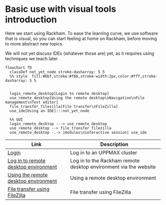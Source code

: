 # Basic use with visual tools introduction

Here we start using Rackham.
To ease the learning curve, we use software that is visual,
so you can start feeling at home on Rackham,
before moving to more abstract new topics.

We will not yet discuss IDEs (whatever those are) yet,
as it requires using techniques we teach later.

```mermaid
flowchart TD
  classDef not_yet_node stroke-dasharray: 5 5
  %% style  fill:#bbf,stroke:#f66,stroke-width:2px,color:#fff,stroke-dasharray: 5 5


  login_remote_desktop[Login to remote desktop]
  use_remote_desktop[Using the remote desktop\nNavigation\nFile management\nText editor]
  file_transfer_filezilla[File transfer\nFileZilla]
  use_ide[Using an IDE]:::not_yet_node

  %% GUI
  login_remote_desktop ---> use_remote_desktop
  use_remote_desktop --> file_transfer_filezilla
  use_remote_desktop -.-> |modules\ninteractive session| use_ide
```

Link                                                                          |Description
------------------------------------------------------------------------------|---------------------------
[Login](../sessions/login.md)                                                 |Log in to an UPPMAX cluster
[Log in to remote desktop environment](../sessions/login_remote_desktop.md)   |Log in to the Rackham remote desktop environment via the website
[Using the remote desktop environment](../sessions/use_remote_desktop.md)     |Using a remote desktop environment
[File transfer using FileZilla](../sessions/file_transfer_using_filezilla.md) |File transfer using FileZilla
